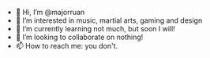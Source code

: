 - 👋 Hi, I’m @majorruan
- 👀 I’m interested in music, martial arts, gaming and design
- 🌱 I’m currently learning not much, but soon I will!
- 💞️ I’m looking to collaborate on nothing!
- 📫 How to reach me: you don't.

<!---
majorruan/majorruan is a ✨ special ✨ repository because its `README.md` (this file) appears on your GitHub profile.
You can click the Preview link to take a look at your changes.
--->
